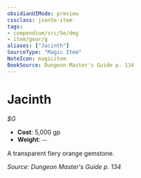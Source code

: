 ```yaml
---
obsidianUIMode: preview
cssclass: json5e-item
tags:
- compendium/src/5e/dmg
- item/gear/g
aliases: ["Jacinth"]
SourceType: "Magic Item"
NoteIcon: magicitem
BookSource: Dungeon Master's Guide p. 134
---
```

# Jacinth
*$G*  

- **Cost**: 5,000 gp
- **Weight**: ⏤

A transparent fiery orange gemstone.

*Source: Dungeon Master's Guide p. 134*